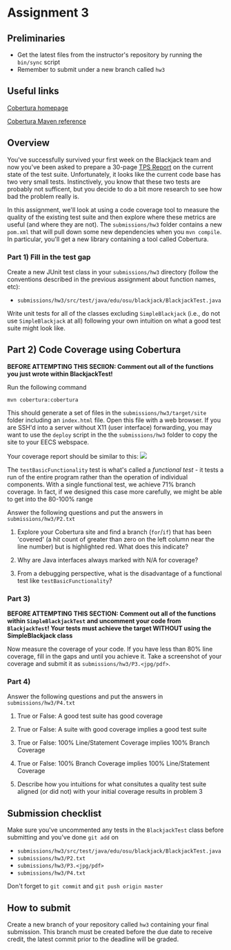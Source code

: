 # Assignment 3

## Preliminaries

* Get the latest files from the instructor's repository by running the `bin/sync` script
* Remember to submit under a new branch called `hw3`

## Useful links

[Cobertura homepage](http://cobertura.github.io/cobertura/)

[Cobertura Maven reference](https://github.com/OSU-CS362-F16/362Exercises/edit/inprogress/templates/hw3/README.md)

## Overview

You've successfully survived your first week on the Blackjack team and now you've been asked to prepare a 30-page [TPS Report](https://www.youtube.com/watch?v=Fy3rjQGc6lA) on the current state of the test suite.  Unfortunately, it looks like the current code base has two very small tests.  Instinctively, you know that these two tests are probably not sufficent, but you decide to do a bit more research to see how bad the problem really is.

In this assignment, we'll look at using a code coverage tool to measure the quality of the existing test suite and then explore where these metrics are useful (and where they are not). The `submissions/hw3` folder contains a new `pom.xml` that will pull down some new dependencies when you `mvn compile`.  In particular, you'll get a new library containing a tool called Cobertura.

### Part 1) Fill in the test gap

Create a new JUnit test class in your `submissions/hw3` directory (follow the conventions described in the previous assignment about function names, etc):

* `submissions/hw3/src/test/java/edu/osu/blackjack/BlackjackTest.java `

Write unit tests for all of the classes excluding `SimpleBlackjack` (i.e., do not use `SimpleBlackjack` at all) following your own intuition on what a good test suite might look like.  

## Part 2) Code Coverage using Cobertura

**BEFORE ATTEMPTING THIS SECIION: Comment out all of the functions you just wrote within BlackjackTest!**

Run the following command 

`mvn cobertura:cobertura`

This should generate a set of files in the `submissions/hw3/target/site` folder including an `index.html` file.  Open this file with a web browser.  If you are SSH'd into a server without X11 (user interface) forwarding, you may want to use the `deploy` script in the the `submissions/hw3` folder to copy the site to your EECS webspace.

Your coverage report should be similar to this:
![](https://snag.gy/C3He0V.jpg)

The `testBasicFunctionality` test is what's called a *functional test* - it tests a run of the entire program rather than the operation of individual components.  With a single functional test, we achieve 71% branch coverage.  In fact, if we designed this case more carefully, we might be able to get into the 80-100% range

Answer the following questions and put the answers in `submissions/hw3/P2.txt`

1) Explore your Cobertura site and find a branch (`for`/`if`) that has been 'covered' (a hit count of greater than zero on the left column near the line number) but is highlighted red.  What does this indicate?

2) Why are Java interfaces always marked with N/A for coverage?

3) From a debugging perspective, what is the disadvantage of a functional test like `testBasicFunctionality`?


### Part 3) 

**BEFORE ATTEMPTING THIS SECTION: Comment out all of the functions within `SimpleBlackjackTest` and uncomment your code from `BlackjackTest`! Your tests must achieve the target WITHOUT using the SimpleBlackjack class**

Now measure the coverage of your code. If you have less than 80% line coverage, fill in the gaps and until you achieve it. Take a screenshot of your coverage and submit it as `submissions/hw3/P3.<jpg/pdf>`. 

### Part 4)
Answer the following questions and put the answers in `submissions/hw3/P4.txt`

1) True or False: A good test suite has good coverage

2) True or False: A suite with good coverage implies a good test suite

3) True or False: 100% Line/Statement Coverage implies 100% Branch Coverage

4) True or False: 100% Branch Coverage implies 100% Line/Statement Coverage

5) Describe how you intuitions for what consitutes a quality test suite aligned (or did not) with your initial coverage results in problem 3

## Submission checklist 

Make sure you've uncommented any tests in the `BlackjackTest` class before submitting and you've done `git add` on

* `submissions/hw3/src/test/java/edu/osu/blackjack/BlackjackTest.java`
* `submissions/hw3/P2.txt`
* `submissions/hw3/P3.<jpg/pdf>`
* `submissions/hw3/P4.txt`

Don't forget to `git commit` and `git push origin master`

## How to submit

Create a new branch of your repository called `hw3` containing your
final submission.  This branch must be created before the due date to
receive credit, the latest commit prior to the deadline will be graded.


